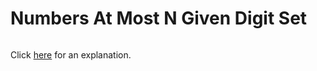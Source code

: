 # Numbers At Most N Given Digit Set 

~~~java

~~~

Click [here](Explanation.md) for an explanation.

